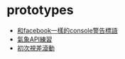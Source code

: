 # prototypes

- [和facebook一樣的console警告標語](https://dwatow.github.io/prototypes/facebook_console/)
- [氣象API練習](https://dwatow.github.io/prototypes/powerOfListener/)
- [初次視差滾動](https://dwatow.github.io/prototypes/parallax/)
